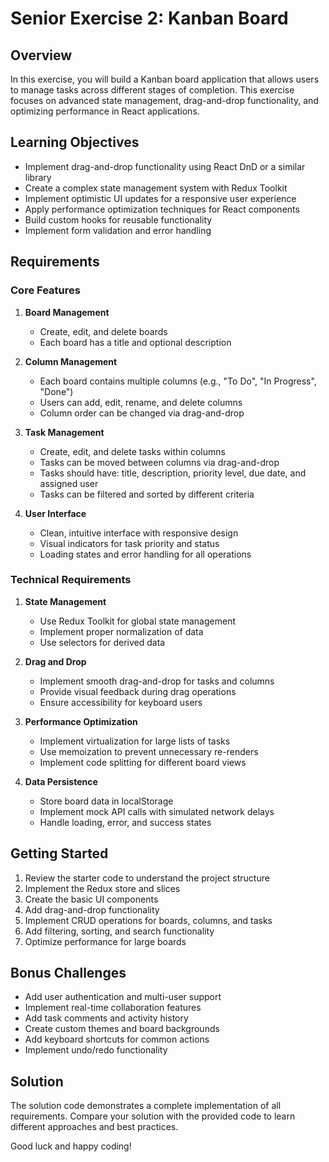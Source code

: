 # Senior Exercise 2: Kanban Board

## Overview
In this exercise, you will build a Kanban board application that allows users to manage tasks across different stages of completion. This exercise focuses on advanced state management, drag-and-drop functionality, and optimizing performance in React applications.

## Learning Objectives
- Implement drag-and-drop functionality using React DnD or a similar library
- Create a complex state management system with Redux Toolkit
- Implement optimistic UI updates for a responsive user experience
- Apply performance optimization techniques for React components
- Build custom hooks for reusable functionality
- Implement form validation and error handling

## Requirements

### Core Features
1. **Board Management**
   - Create, edit, and delete boards
   - Each board has a title and optional description

2. **Column Management**
   - Each board contains multiple columns (e.g., "To Do", "In Progress", "Done")
   - Users can add, edit, rename, and delete columns
   - Column order can be changed via drag-and-drop

3. **Task Management**
   - Create, edit, and delete tasks within columns
   - Tasks can be moved between columns via drag-and-drop
   - Tasks should have: title, description, priority level, due date, and assigned user
   - Tasks can be filtered and sorted by different criteria

4. **User Interface**
   - Clean, intuitive interface with responsive design
   - Visual indicators for task priority and status
   - Loading states and error handling for all operations

### Technical Requirements
1. **State Management**
   - Use Redux Toolkit for global state management
   - Implement proper normalization of data
   - Use selectors for derived data

2. **Drag and Drop**
   - Implement smooth drag-and-drop for tasks and columns
   - Provide visual feedback during drag operations
   - Ensure accessibility for keyboard users

3. **Performance Optimization**
   - Implement virtualization for large lists of tasks
   - Use memoization to prevent unnecessary re-renders
   - Implement code splitting for different board views

4. **Data Persistence**
   - Store board data in localStorage
   - Implement mock API calls with simulated network delays
   - Handle loading, error, and success states

## Getting Started
1. Review the starter code to understand the project structure
2. Implement the Redux store and slices
3. Create the basic UI components
4. Add drag-and-drop functionality
5. Implement CRUD operations for boards, columns, and tasks
6. Add filtering, sorting, and search functionality
7. Optimize performance for large boards

## Bonus Challenges
- Add user authentication and multi-user support
- Implement real-time collaboration features
- Add task comments and activity history
- Create custom themes and board backgrounds
- Add keyboard shortcuts for common actions
- Implement undo/redo functionality

## Solution
The solution code demonstrates a complete implementation of all requirements. Compare your solution with the provided code to learn different approaches and best practices.

Good luck and happy coding!
